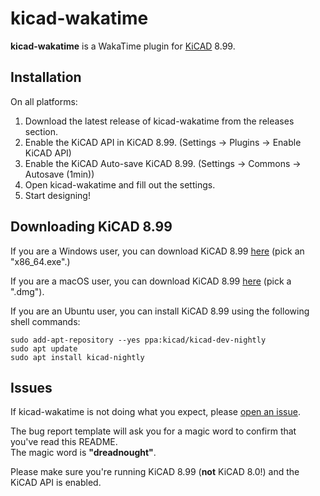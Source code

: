 # kicad-wakatime

**kicad-wakatime** is a WakaTime plugin for [KiCAD](https://www.kicad.org/) 8.99.

## Installation

On all platforms:
1. Download the latest release of kicad-wakatime from the releases section.
2. Enable the KiCAD API in KiCAD 8.99. (Settings -> Plugins -> Enable KiCAD API)
3. Enable the KiCAD Auto-save KiCAD 8.99. (Settings -> Commons -> Autosave (1min))
4. Open kicad-wakatime and fill out the settings.
5. Start designing!

## Downloading KiCAD 8.99

If you are a Windows user, you can download KiCAD 8.99 [here](https://downloads.kicad.org/kicad/windows/explore/nightlies) (pick an "x86_64.exe".)

If you are a macOS user, you can download KiCAD 8.99 [here](https://downloads.kicad.org/kicad/macos/explore/nightlies) (pick a ".dmg").

If you are an Ubuntu user, you can install KiCAD 8.99 using the following shell commands:

```shell
sudo add-apt-repository --yes ppa:kicad/kicad-dev-nightly
sudo apt update
sudo apt install kicad-nightly
```

## Issues

If kicad-wakatime is not doing what you expect, please [open an issue](https://github.com/hackclub/kicad-wakatime/issues).

The bug report template will ask you for a magic word to confirm that you've read this README.\
The magic word is **"dreadnought"**.

Please make sure you're running KiCAD 8.99 (**not** KiCAD 8.0!) and the KiCAD API is enabled.
